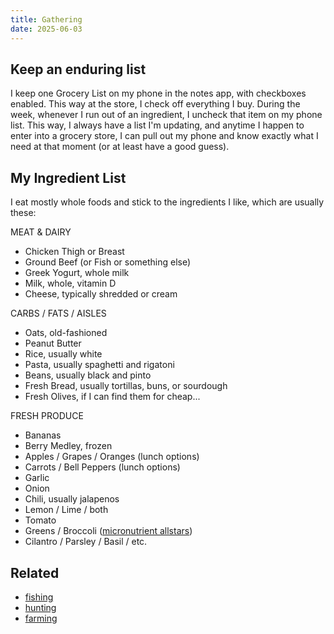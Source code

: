 ```yaml
---
title: Gathering
date: 2025-06-03
---
```

## Keep an enduring list
I keep one Grocery List on my phone in the notes app, with checkboxes enabled. This way at the store, I check off everything I buy. During the week, whenever I run out of an ingredient, I uncheck that item on my phone list. This way, I always have a list I'm updating, and anytime I happen to enter into a grocery store, I can pull out my phone and know exactly what I need at that moment (or at least have a good guess).

## My Ingredient List
I eat mostly whole foods and stick to the ingredients I like, which are usually these:

MEAT & DAIRY
- Chicken Thigh or Breast
- Ground Beef (or Fish or something else)
- Greek Yogurt, whole milk
- Milk, whole, vitamin D
- Cheese, typically shredded or cream

CARBS / FATS / AISLES
- Oats, old-fashioned
- Peanut Butter
- Rice, usually white
- Pasta, usually spaghetti and rigatoni
- Beans, usually black and pinto
- Fresh Bread, usually tortillas, buns, or sourdough
- Fresh Olives, if I can find them for cheap...

FRESH PRODUCE
- Bananas
- Berry Medley, frozen
- Apples / Grapes / Oranges (lunch options)
- Carrots / Bell Peppers (lunch options)
- Garlic
- Onion
- Chili, usually jalapenos
- Lemon / Lime / both
- Tomato
- Greens / Broccoli ([micronutrient allstars](/eating))
- Cilantro / Parsley / Basil / etc.


## Related
- [fishing](/fishing)
- [hunting](/hunting)
- [farming](/farming)
